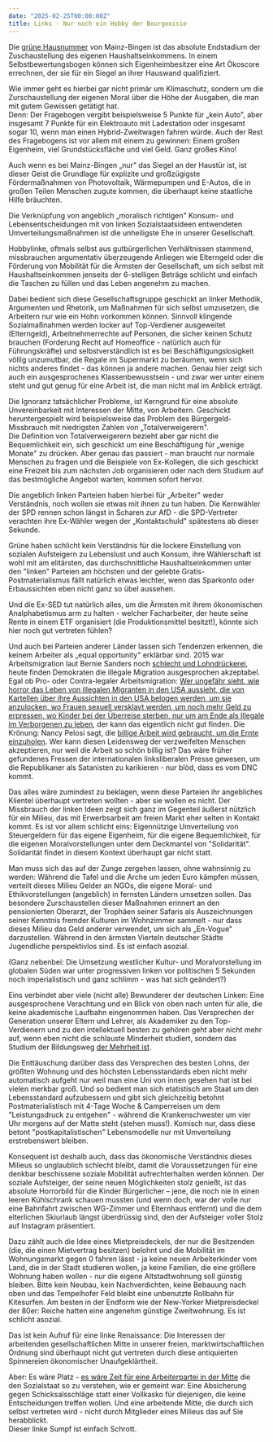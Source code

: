 ```yaml
---
date: "2025-02-25T00:00:00Z"
title: Links - Nur noch ein Hobby der Bourgeoisie
---
```




Die [grüne Hausnummer](https://www.mainz-bingen.de/default-wAssets/docs/Bauen-Energie-Umwelt/Umwelt-und-Energieberatungszentrum/Klimaschutz/Umweltbildung/Gruene-Hausnummer-PLUS/UEBZ_GrueneHausnummerPLUS_Bewerbungsbogen.pdf) von Mainz-Bingen ist das absolute Endstadium der Zuschaustellung des eigenen Haushaltseinkommens. In einem Selbstbewertungsbogen können sich Eigenheimbesitzer eine Art Ökoscore errechnen, der sie für ein Siegel an ihrer Hauswand qualifiziert.

Wie immer geht es hierbei gar nicht primär um Klimaschutz, sondern um die Zurschaustellung der eigenen Moral über die Höhe der Ausgaben, die man mit gutem Gewissen getätigt hat.\
Denn: Der Fragebogen vergibt beispielsweise 5 Punkte für „kein Auto", aber insgesamt 7 Punkte für ein Elektroauto mit Ladestation oder insgesamt sogar 10, wenn man einen Hybrid-Zweitwagen fahren würde. Auch der Rest des Fragebogens ist vor allem mit einem zu gewinnen: Einem großen Eigenheim, viel Grundstücksfläche und viel Geld. Ganz großes Kino!

Auch wenn es bei Mainz-Bingen „nur" das Siegel an der Haustür ist, ist dieser Geist die Grundlage für explizite und großzügigste Fördermaßnahmen von Photovoltaik, Wärmepumpen und E-Autos, die in großen Teilen Menschen zugute kommen, die überhaupt keine staatliche Hilfe bräuchten.

Die Verknüpfung von angeblich „moralisch richtigen" Konsum- und Lebensentscheidungen mit von linken Sozialstaatsideen entwendeten Umverteilungsmaßnahmen ist die unheiligste Ehe in unserer Gesellschaft.

Hobbylinke, oftmals selbst aus gutbürgerlichen Verhältnissen stammend, missbrauchen argumentativ überzeugende Anliegen wie Elterngeld oder die Förderung von Mobilität für die Ärmsten der Gesellschaft, um sich selbst mit Haushaltseinkommen jenseits der 6-stelligen Beträge schlicht und einfach die Taschen zu füllen und das Leben angenehm zu machen. 

Dabei bedient sich diese Gesellschaftsgruppe geschickt an linker Methodik, Argumenten und Rhetorik, um Maßnahmen für sich selbst umzusetzen, die Arbeitern nur wie ein Hohn vorkommen können.
Sinnvoll klingende Sozialmaßnahmen werden locker auf Top-Verdiener ausgeweitet (Elterngeld), Arbeitnehmerrechte auf Personen, die sicher keinen Schutz brauchen (Forderung Recht auf Homeoffice - natürlich auch für Führungskräfte) und selbstverständlich ist es bei Beschäftigungslosigkeit völlig unzumutbar, die Regale im Supermarkt zu beräumen, wenn sich nichts anderes findet - das können ja andere machen. Genau hier zeigt sich auch ein ausgesprochenes Klassenbewusstsein - und zwar wer unter einem steht und gut genug für eine Arbeit ist, die man nicht mal im Anblick erträgt.

Die Ignoranz tatsächlicher Probleme, ist Kerngrund für eine absolute Unvereinbarkeit mit Interessen der Mitte, von Arbeitern. Geschickt heruntergespielt wird beispielsweise das Problem des Bürgergeld-Missbrauch mit niedrigsten Zahlen von „Totalverweigerern".\
Die Definition von Totalverweigerern bezieht aber gar nicht die Bequemlichkeit ein, sich geschickt um eine Beschäftigung für „wenige Monate" zu drücken. Aber genau das passiert - man braucht nur normale Menschen zu fragen und die Beispiele von Ex-Kollegen, die sich geschickt eine Freizeit bis zum nächsten Job organisieren oder nach dem Studium auf das bestmögliche Angebot warten, kommen sofort hervor.

Die angeblich linken Parteien haben hierbei für „Arbeiter" weder Verständnis, noch wollen sie etwas mit ihnen zu tun haben. 
Die Kernwähler der SPD rennen schon längst in Scharen zur AfD - die SPD-Vertreter verachten ihre Ex-Wähler wegen der „Kontaktschuld" spätestens ab dieser Sekunde. 

Grüne haben schlicht kein Verständnis für die lockere Einstellung von sozialen Aufsteigern zu Lebenslust und auch Konsum, ihre Wählerschaft ist wohl mit am elitärsten, das durchschnittliche Haushaltseinkommen unter den "linken" Parteien am höchsten und der gelebte Gratis-Postmaterialismus fällt natürlich etwas leichter, wenn das Sparkonto oder Erbaussichten eben nicht ganz so übel aussehen. 

Und die Ex-SED tut natürlich alles, um die Ärmsten mit ihrem ökonomischen Analphabetismus arm zu halten - welcher Facharbeiter, der heute seine Rente in einem ETF organisiert (die Produktionsmittel besitzt!), könnte sich hier noch gut vertreten fühlen?

Und auch bei Parteien anderer Länder lassen sich Tendenzen erkennen, die keinem Arbeiter als „equal opportunity" erklärbar sind. 2015 war Arbeitsmigration laut Bernie Sanders noch [schlecht und Lohndrückerei](https://www.vox.com/2015/7/29/9048401/bernie-sanders-open-borders), heute finden Demokraten die illegale Migration ausgesprochen akzeptabel. Egal ob Pro- oder Contra-legaler Arbeitsmigration: [Wer ungefähr sieht, wie horror das Leben von illegalen Migranten in den USA aussieht, die von Kartellen über ihre Aussichten in den USA belogen werden, um sie anzulocken, wo Frauen sexuell versklavt werden, um noch mehr Geld zu erpressen, wo Kinder bei der Überreise sterben, nur um am Ende als Illegale im Verborgenen zu leben]( 
https://www.zdf.de/gesellschaft/markus-lanz/markus-lanz---amerika-ungeschminkt-vom-1-oktober-2024-100.html#:~:text=Auf%20einer%20Reise%20ins%20mexikanisch,ein%20neues%20Leben%20zu%20beginnen), der kann das eigentlich nicht gut finden.
Die Krönung: Nancy Pelosi sagt, die [billige Arbeit wird gebraucht, um die Ernte einzuholen](https://nypost.com/2022/09/30/nancy-pelosi-says-florida-needs-migrants-to-pick-crops/). Wer kann diesen Leidensweg der verzweifelten Menschen akzeptieren, nur weil die Arbeit so schön billig ist? Das wäre früher gefundenes Fressen der internationalen linksliberalen Presse gewesen, um die Republikaner als Satanisten zu karikieren - nur blöd, dass es vom DNC kommt. 

Das alles wäre zumindest zu beklagen, wenn diese Parteien ihr angebliches Klientel überhaupt vertreten wollten - aber sie wollen es nicht. Der Missbrauch der linken Ideen zeigt sich ganz im Gegenteil äußerst nützlich für ein Milieu, das mit Erwerbsarbeit am freien Markt eher selten in Kontakt kommt. Es ist vor allem schlicht eins: Eigennützige Umverteilung von Steuergeldern für das eigene Eigenheim, für die eigene Bequemlichkeit, für die eigenen Moralvorstellungen unter dem Deckmantel von "Solidarität". Solidarität findet in diesem Kontext überhaupt gar nicht statt.

Man muss sich das auf der Zunge zergehen lassen, ohne wahnsinnig zu werden: Während die Tafel und die Arche um jeden Euro kämpfen müssen, verteilt dieses Milieu Gelder an NGOs, die eigene Moral- und Ethikvorstellungen (angeblich) in fernsten Ländern umsetzen sollen. Das besondere Zurschaustellen dieser Maßnahmen erinnert an den pensionierten Oberarzt, der Trophäen seiner Safaris als Auszeichnungen seiner Kenntnis fremder Kulturen im Wohnzimmer sammelt - nur dass dieses Milieu das Geld anderer verwendet, um sich als „En-Vogue" darzustellen. Während in den ärmsten Vierteln deutscher Städte Jugendliche perspektivlos sind. Es ist einfach asozial.

(Ganz nebenbei: Die Umsetzung westlicher Kultur- und Moralvorstellung im globalen Süden war unter progressiven linken vor politischen 5 Sekunden noch imperialistisch und ganz schlimm - was hat sich geändert?)

Eins verbindet aber viele (nicht alle) Bewunderer der deutschen Linken: Eine ausgesprochene Verachtung und ein Blick von oben nach unten für alle, die keine akademische Laufbahn eingenommen haben. Das Versprechen der Generation unserer Eltern und Lehrer, als Akademiker zu den Top-Verdienern und zu den intellektuell besten zu gehören geht aber nicht mehr auf, wenn eben nicht die schlauste Minderheit studiert, sondern das Studium der Bildungsweg [der Mehrheit ist](https://www.destatis.de/DE/Presse/Pressemitteilungen/2023/06/PD23_N036_12.html).

Die Enttäuschung darüber dass das Versprechen des besten Lohns, der größten Wohnung und des höchsten Lebensstandards eben nicht mehr automatisch aufgeht nur weil man eine Uni von innen gesehen hat ist bei vielen merkbar groß. Und so bedient man sich etatistisch am Staat um den Lebensstandard aufzubessern und gibt sich gleichzeitig betohnt Postmaterialistisch mit 4-Tage Woche & Camperreisen um dem "Leistungsdruck zu entgehen" - während die Krankenschwester um vier Uhr morgens auf der Matte steht (stehen muss!). Komisch nur, dass diese betont "postkapitalistischen" Lebensmodelle nur mit Umverteilung erstrebenswert bleiben.

Konsequent ist deshalb auch, dass das ökonomische Verständnis dieses Milieus so unglaublich schlecht bleibt, damit die Voraussetzungen für eine denkbar beschissene soziale Mobilität aufrechterhalten werden können. Der soziale Aufsteiger, der seine neuen Möglichkeiten stolz genießt, ist das absolute Horrorbild für die Kinder Bürgerlicher – jene, die noch nie in einen leeren Kühlschrank schauen mussten (und wenn doch, war der volle nur eine Bahnfahrt zwischen WG-Zimmer und Elternhaus entfernt) und die dem elterlichen Skiurlaub längst überdrüssig sind, den der Aufsteiger voller Stolz auf Instagram präsentiert.

Dazu zählt auch die Idee eines Mietpreisdeckels, der nur die Besitzenden (die, die einen Mietvertrag besitzen) belohnt und die Mobilität im Wohnungsmarkt gegen 0 fahren lässt - ja keine neuen Arbeiterkinder vom Land, die in der Stadt studieren wollen, ja keine Familien, die eine größere Wohnung haben wollen - nur die eigene Altstadtwohnung soll günstig bleiben. Bitte kein Neubau, kein Nachverdichten, keine Bebauung nach oben und das Tempelhofer Feld bleibt eine unbenutzte Rollbahn für Kitesurfen. Am besten in der Endform wie der New-Yorker Mietpreisdeckel der 80er: Reiche hatten eine angenehm günstige Zweitwohnung. Es ist schlicht asozial.

Das ist kein Aufruf für eine linke Renaissance: Die Interessen der arbeitenden gesellschaftlichen Mitte in unserer freien, marktwirtschaftlichen Ordnung sind überhaupt nicht gut vertreten durch diese antiquierten Spinnereien ökonomischer Unaufgeklärtheit.

Aber: Es wäre Platz - [es wäre Zeit für eine Arbeiterpartei in der Mitte](https://www.tagesschau.de/wahl/archiv/2025-02-23-BT-DE/charts/umfrage-afd/chart_1851569.shtml) die den Sozialstaat so zu verstehen, wie er gemeint war: Eine Absicherung gegen Schicksalsschläge statt einer Vollkasko für diejenigen, die keine Entscheidungen treffen wollen. Und eine arbeitende Mitte, die durch sich selbst vertreten wird - nicht durch Mitglieder eines Milieus das auf Sie herabblickt.\
Dieser linke Sumpf ist einfach Schrott.